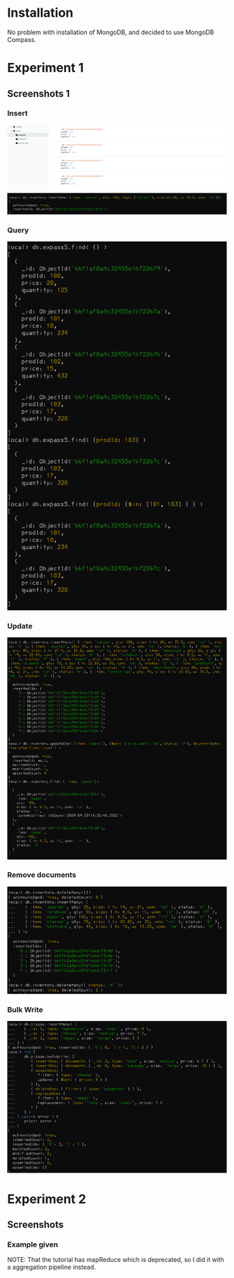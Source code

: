# Installation
No problem with installation of MongoDB, and decided to use MongoDB Compass.  
# Experiment 1
## Screenshots 1
### Insert
![InsertCompass](./images/Insertcompass.png)
![InsertMongosh](./images/Insertmongosh.png)

### Query
![Query](./images/queryCommands.png)

### Update
![Update](./images/update.png)

### Remove documents
![delete](./images/delete.png)

### Bulk Write
![BulkUpdate](./images/BulkUpdate.png)


# Experiment 2 
## Screenshots
### Example given
NOTE: That the tutorial has mapReduce which is deprecated, so I did it with a aggregation pipeline instead. 

